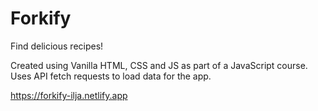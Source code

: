 # Forkify

Find delicious recipes!

Created using Vanilla HTML, CSS and JS as part of a JavaScript course. Uses API fetch requests to load data for the app.

https://forkify-ilja.netlify.app
